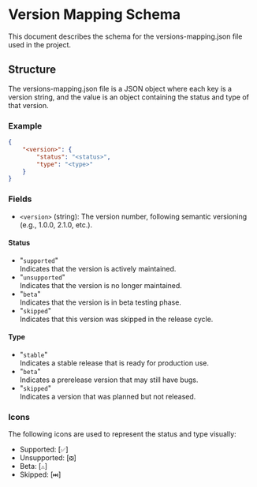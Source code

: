 # Version Mapping Schema

This document describes the schema for the versions-mapping.json file used in the
project.

## Structure

The versions-mapping.json file is a JSON object where each key is a version string,
and the value is an object containing the status and type of that version.

### Example

```json
{
    "<version>": {
        "status": "<status>",
        "type": "<type>"
    }
}
```

### Fields

-   `<version>` (string): The version number, following semantic versioning (e.g.,
    1.0.0, 2.1.0, etc.).

#### Status

-   "`supported`"\
     Indicates that the version is actively maintained.
-   "`unsupported`"\
     Indicates that the version is no longer maintained.
-   "`beta`"\
     Indicates that the version is in beta testing phase.
-   "`skipped`"\
     Indicates that this version was skipped in the release cycle.

#### Type

-   "`stable`"\
     Indicates a stable release that is ready for production use.
-   "`beta`"\
     Indicates a prerelease version that may still have bugs.
-   "`skipped`"\
     Indicates a version that was planned but not released.

### Icons

The following icons are used to represent the status and type visually:

-   Supported: [`✅`]
-   Unsupported: [`❎`]
-   Beta: [`⚠️`]
-   Skipped: [`⏭️`]
